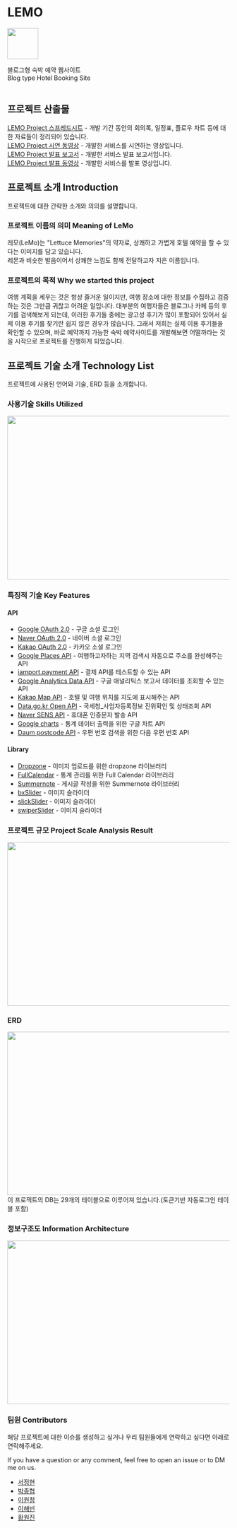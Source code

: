 # LEMO
<img src="https://user-images.githubusercontent.com/111489860/235365625-ed717f1e-3bce-4e95-a261-7b1b296af02f.png" width="auto" height="70">

블로그형 숙박 예약 웹사이트<br/>
Blog type Hotel Booking Site<br/>
<br/>

## 프로젝트 산출물
[LEMO Project 스프레드시트](https://docs.google.com/spreadsheets/d/1g1_pXSo88nbbJbCdhzgQ4fqB4OPCF-Uaa3gWi8o0Ogw/edit#gid=0) - 개발 기간 동안의 회의록, 일정표, 플로우 차트 등에 대한 자료들이 정리되어 있습니다.<br/>
[LEMO Project 시연 동영상](https://www.youtube.com/@Lemo-ev8cg/playlists) - 개발한 서비스를 시연하는 영상입니다.<br/>
[LEMO Project 발표 보고서](https://drive.google.com/drive/u/0/my-drive) - 개발한 서비스 발표 보고서입니다.<br/>
[LEMO Project 발표 동영상](https://www.youtube.com/@Lemo-ev8cg/playlists) - 개발한 서비스를 발표 영상입니다.

## 프로젝트 소개 Introduction
프로젝트에 대한 간략한 소개와 의의를 설명합니다.

### 프로젝트 이름의 의미 Meaning of LeMo
레모(LeMo)는 "Lettuce Memories"의 약자로, 상쾌하고 가볍게 호텔 예약을 할 수 있다는 이미지를 담고 있습니다.</br>
레몬과 비슷한 발음이어서 상쾌한 느낌도 함께 전달하고자 지은 이름입니다.

### 프로젝트의 목적 Why we started this project
여행 계획을 세우는 것은 항상 즐거운 일이지만, 여행 장소에 대한 정보를 수집하고 검증하는 것은 그만큼 귀찮고 어려운 일입니다. 대부분의 여행자들은 블로그나 카페 등의 후기를 검색해보게 되는데, 이러한 후기들 중에는 광고성 후기가 많이 포함되어 있어서 실제 이용 후기를 찾기란 쉽지 않은 경우가 많습니다. 그래서 저희는 실제 이용 후기들을 확인할 수 있으며, 바로 예약까지 가능한 숙박 예약사이트를 개발해보면 어떨까라는 것을 시작으로 프로젝트를 진행하게 되었습니다.

## 프로젝트 기술 소개 Technology List
프로젝트에 사용된 언어와 기술, ERD 등을 소개합니다.

### 사용기술 Skills Utilized
<img src="https://user-images.githubusercontent.com/111489860/235429742-04497c3b-8a4b-4005-9a29-4df8f167fc8f.png"  width="700" height="370">

### 특징적 기술 Key Features 
#### API
- [Google OAuth 2.0](https://developers.google.com/identity/protocols/oauth2) - 구글 소셜 로그인
- [Naver OAuth 2.0](https://developers.naver.com/docs/login/api/api.md) - 네이버 소셜 로그인
- [Kakao OAuth 2.0](https://developers.kakao.com/docs/latest/ko/kakaologin/rest-api) - 카카오 소셜 로그인
- [Google Places API](https://developers.google.com/maps/documentation/places/web-service/overview) - 여행하고자하는 지역 검색시 자동으로 주소를 완성해주는 API
- [iamport.payment API](https://api.iamport.kr/) - 결제 API를 테스트할 수 있는 API
- [Google Analytics Data API](https://developers.google.com/analytics/devguides/reporting/data/v1?hl=en) - 구글 애널리틱스 보고서 데이터를 조회할 수 있는 API
- [Kakao Map API](https://apis.map.kakao.com/web/documentation/) - 호텔 및 여행 위치를 지도에 표시해주는 API
- [Data.go.kr Open API](https://www.data.go.kr/data/15081808/openapi.do) - 국세청_사업자등록정보 진위확인 및 상태조회 API
- [Naver SENS API](https://api.ncloud-docs.com/docs/ai-application-service-sens-smsv2) - 휴대폰 인증문자 발송 API
- [Google charts](https://developers.google.com/chart?hl=ko) - 통계 데이터 출력을 위한 구글 차트 API
- [Daum postcode API](https://postcode.map.daum.net/guide) - 우편 번호 검색을 위한 다음 우편 번호 API

#### Library 
- [Dropzone](https://www.dropzone.dev/) - 이미지 업로드를 위한 dropzone 라이브러리 
- [FullCalendar](https://fullcalendar.io/docs) - 통계 관리를 위한 Full Calendar 라이브러리 
- [Summernote](https://summernote.org/) - 게시글 작성을 위한 Summernote 라이브러리
- [bxSlider](https://bxslider.com/) - 이미지 슬라이더 
- [slickSlider](https://kenwheeler.github.io/slick/) - 이미지 슬라이더
- [swiperSlider](https://swiperjs.com/) - 이미지 슬라이더


### 프로젝트 규모 Project Scale Analysis Result
<img src="https://user-images.githubusercontent.com/111489860/235433600-4386bc58-11b5-45fe-8930-02e2efc4ec51.PNG"  width="700" height="370">

### ERD
<img src="https://user-images.githubusercontent.com/111489860/236473046-dd5a1b41-2ac0-4304-8263-93f9f0fb35ba.png"  width="700" height="370">
이 프로젝트의 DB는 29개의 테이블으로 이루어져 있습니다.(토큰기반 자동로그인 테이블 포함)

### 정보구조도 Information Architecture
<img src="https://user-images.githubusercontent.com/111489860/235429656-7fa358d6-661e-4ece-99b8-62128ca91b40.PNG"  width="700" height="370">

### 팀원 Contributors
해당 프로젝트에 대한 이슈를 생성하고 싶거나 우리 팀원들에게 연락하고 싶다면 아래로 연락해주세요.

If you have a question or any comment, feel free to open an issue or to DM me on us.

* [서정현](https://github.com/ooo3345sjh)
* [박종협](https://github.com/lazca2080)
* [이원정](https://github.com/Yiwonjeong)
* [이해빈](https://github.com/094haley)
* [황원진](https://github.com/hwangwonjin)

